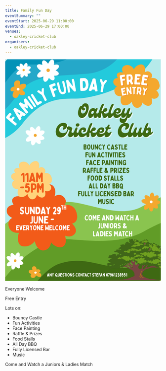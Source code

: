 ```yaml
---
title: Family Fun Day
eventSummary: ""
eventStart: 2025-06-29 11:00:00
eventEnd: 2025-06-29 17:00:00
venues:
  - oakley-cricket-club
organisers:
  - oakley-cricket-club
---
```

![Family Fun Day Poster. Advertises time and events. Text on page.](1000077236.png "Family Fun Day")

Everyone Welcome

Free Entry

Lots on:

* Bouncy Castle
* Fun Activities
* Face Painting
* Raffle & Prizes
* Food Stalls
* All Day BBQ
* Fully Licensed Bar
* Music

Come and Watch a Juniors & Ladies Match

